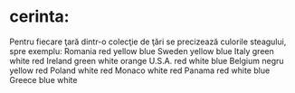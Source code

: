# cerinta:
Pentru fiecare ţară dintr-o colecţie de ţări se precizează culorile steagului, spre exemplu:
Romania red yellow blue
Sweden yellow blue
Italy green white red
Ireland green white orange
U.S.A. red white blue
Belgium negru yellow red
Poland white red
Monaco white red
Panama red white blue
Greece blue white